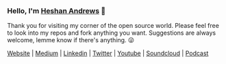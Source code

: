 ### Hello, I'm [Heshan Andrews](https://gravewalker666.github.io) 👋

Thank you for visiting my corner of the open source world. Please feel free to look into my repos and fork anything you want. Suggestions are always welcome, lemme know if there's anything. 😜

[Website](https://gravewalker666.github.io) | [Medium](https://andrewsgravewalker.medium.com) | [Linkedin](https://linkedin.com/in/heshan-andrews) | [Twitter](https://twitter.com/AndrewsHeshan) | [Youtube](https://www.youtube.com/channel/UC_sFJoi1Wm08oBMKLWegmgQ) | [Soundcloud](https://soundcloud.com/user-150007563) | [Podcast](https://anchor.fm/gravewalker666)
